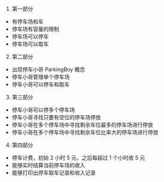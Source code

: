 1. 第一部分
- 有停车场和车
- 停车场有容量的限制
- 停车场可以停车
- 停车场可以取车
2. 第二部分
- 出现停车小哥 ParkingBoy 概念
- 停车小哥管理单个停车场
- 停车小哥可以停车和取车
3. 第三部分
- 停车小哥可以停多个停车场
- 停车小哥寻找只要有空位的停车场停放
- 停车小哥在多个停车场中寻找剩余车位最多的停车场进行停放
- 停车小哥在多个停车场中寻找剩余车位比率大的停车场进行停放
4. 第四部分
- 停车计费，初始 2 小时 5 元，之后每超过 1 个小时收 5 元
- 能够实时结算当前停车场的收入
- 能够打印出停车取车记录和收入记录